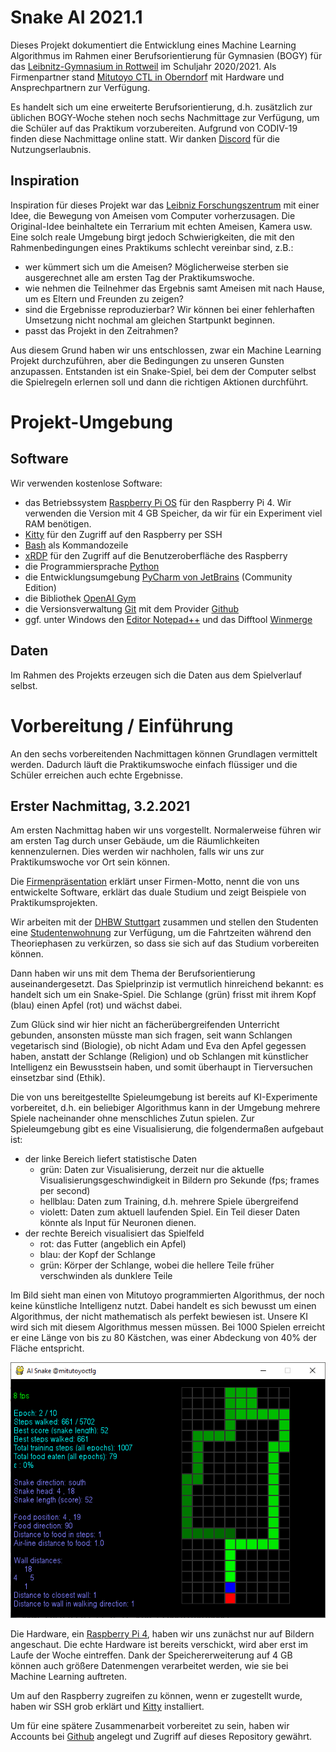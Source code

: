 # Snake AI 2021.1
Dieses Projekt dokumentiert die Entwicklung eines Machine Learning Algorithmus im Rahmen einer Berufsorientierung für Gymnasien (BOGY) für das [Leibnitz-Gymnasium in Rottweil](https://lg.rw.schule-bw.de/home/?page_id=11268) im Schuljahr 2020/2021. Als Firmenpartner stand [Mitutoyo CTL in Oberndorf](http://www.mitutoyo-ctl.de/de/karriere/ausbildungundstudium) mit Hardware und Ansprechpartnern zur Verfügung.

Es handelt sich um eine erweiterte Berufsorientierung, d.h. zusätzlich zur üblichen BOGY-Woche stehen noch sechs Nachmittage zur Verfügung, um die Schüler auf das Praktikum vorzubereiten. Aufgrund von CODIV-19 finden diese Nachmittage online statt. Wir danken [Discord](https://discord.com/) für die Nutzungserlaubnis.

## Inspiration

Inspiration für dieses Projekt war das [Leibniz Forschungszentrum](https://lg.rw.schule-bw.de/home/?cat=120) mit einer Idee, die Bewegung von Ameisen vom Computer vorherzusagen. Die Original-Idee beinhaltete ein Terrarium mit echten Ameisen, Kamera usw. Eine solch reale Umgebung birgt jedoch Schwierigkeiten, die mit den Rahmenbedingungen eines Praktikums schlecht vereinbar sind, z.B.:

* wer kümmert sich um die Ameisen? Möglicherweise sterben sie ausgerechnet alle am ersten Tag der Praktikumswoche.
* wie nehmen die Teilnehmer das Ergebnis samt Ameisen mit nach Hause, um es Eltern und Freunden zu zeigen?
* sind die Ergebnisse reproduzierbar? Wir können bei einer fehlerhaften Umsetzung nicht nochmal am gleichen Startpunkt beginnen.
* passt das Projekt in den Zeitrahmen?

Aus diesem Grund haben wir uns entschlossen, zwar ein Machine Learning Projekt durchzuführen, aber die Bedingungen zu unseren Gunsten anzupassen. Entstanden ist ein Snake-Spiel, bei dem der Computer selbst die Spielregeln erlernen soll und dann die richtigen Aktionen durchführt.

# Projekt-Umgebung

## Software

Wir verwenden kostenlose Software: 

* das Betriebssystem [Raspberry Pi OS](https://www.raspberrypi.org/downloads/raspbian/) für den Raspberry Pi 4.  Wir verwenden die Version mit 4 GB Speicher, da wir für ein Experiment viel RAM benötigen.
* [Kitty](http://www.9bis.net/kitty/#!index.md) für den Zugriff auf den Raspberry per SSH
* [Bash](https://www.gnu.org/software/bash/) als Kommandozeile
* [xRDP](http://xrdp.org/) für den Zugriff auf die Benutzeroberfläche des Raspberry
* die Programmiersprache [Python](https://www.python.org/)
* die Entwicklungsumgebung [PyCharm von JetBrains](https://www.jetbrains.com/de-de/pycharm/) (Community Edition)
* die Bibliothek [OpenAI Gym](https://gym.openai.com/)
* die Versionsverwaltung [Git](https://git-scm.com/) mit dem Provider [Github](https://github.com/)
* ggf. unter Windows den [Editor Notepad++](https://notepad-plus-plus.org/) und das Difftool [Winmerge](https://winmerge.org/?lang=de)

## Daten

Im Rahmen des Projekts erzeugen sich die Daten aus dem Spielverlauf selbst.

# Vorbereitung / Einführung

An den sechs vorbereitenden Nachmittagen können Grundlagen vermittelt werden. Dadurch läuft die Praktikumswoche einfach flüssiger und die Schüler erreichen auch echte Ergebnisse.

## Erster Nachmittag, 3.2.2021

Am ersten Nachmittag haben wir uns vorgestellt. Normalerweise führen wir am ersten Tag durch unser Gebäude, um die Räumlichkeiten kennenzulernen. Dies werden wir nachholen, falls wir uns zur Praktikumswoche vor Ort sein können.

Die [Firmenpräsentation](presentation/Firmenpräsentation.pptx) erklärt unser Firmen-Motto, nennt die von uns entwickelte Software, erklärt das duale Studium und zeigt Beispiele von Praktikumsprojekten.

Wir arbeiten mit der [DHBW Stuttgart](https://www.dhbw-stuttgart.de/) zusammen und stellen den Studenten eine [Studentenwohnung](presentation/Studentenwohnung.pptx) zur Verfügung, um die Fahrtzeiten während den Theoriephasen zu verkürzen, so dass sie sich auf das Studium vorbereiten können.

Dann haben wir uns mit dem Thema der Berufsorientierung  auseinandergesetzt. Das Spielprinzip ist vermutlich hinreichend bekannt: es handelt sich um ein Snake-Spiel. Die Schlange (grün) frisst mit  ihrem Kopf (blau) einen Apfel (rot) und wächst dabei.

Zum Glück sind wir hier nicht an fächerübergreifenden Unterricht gebunden, ansonsten  müsste man sich fragen, seit wann Schlangen vegetarisch sind (Biologie), ob nicht Adam und Eva den Apfel gegessen haben, anstatt der Schlange  (Religion) und ob Schlangen mit künstlicher Intelligenz ein Bewusstsein  haben, und somit überhaupt in Tierversuchen einsetzbar sind (Ethik).

Die von uns bereitgestellte Spieleumgebung ist bereits auf  KI-Experimente vorbereitet, d.h. ein beliebiger Algorithmus kann in der  Umgebung mehrere Spiele nacheinander ohne menschliches Zutun spielen.  Zur Spieleumgebung gibt es eine Visualisierung, die folgendermaßen  aufgebaut ist:

- der linke Bereich liefert statistische Daten
  - grün: Daten zur Visualisierung, derzeit nur die aktuelle  Visualisierungsgeschwindigkeit in Bildern pro Sekunde (fps; frames per  second)
  - hellblau: Daten zum Training, d.h. mehrere Spiele übergreifend
  - violett: Daten zum aktuell laufenden Spiel. Ein Teil dieser Daten könnte als Input für Neuronen dienen.
- der rechte Bereich visualisiert das Spielfeld
  - rot: das Futter (angeblich ein Apfel)
  - blau: der Kopf der Schlange
  - grün: Körper der Schlange, wobei die hellere Teile früher verschwinden als dunklere Teile

Im Bild sieht man einen von Mitutoyo programmierten Algorithmus, der  noch keine künstliche Intelligenz nutzt. Dabei handelt es sich bewusst  um einen Algorithmus, der nicht mathematisch als perfekt bewiesen ist.  Unsere KI wird sich mit diesem Algorithmus messen müssen. Bei 1000  Spielen erreicht er eine Länge von bis zu 80 Kästchen, was einer  Abdeckung von 40% der Fläche entspricht.

![Snake Beispiel](presentation/Snake.png)

Die Hardware, ein [Raspberry Pi 4](presentation/Raspberry%20Hardware.pptx), haben wir uns zunächst nur auf Bildern angeschaut. Die echte Hardware ist bereits verschickt, wird aber erst im Laufe der Woche eintreffen. Dank der Speichererweiterung auf 4 GB können auch größere Datenmengen verarbeitet werden, wie sie bei Machine Learning auftreten.

Um auf den Raspberry zugreifen zu können, wenn er zugestellt wurde, haben wir SSH grob erklärt und [Kitty](http://www.9bis.net/kitty/#!index.md) installiert.

Um für eine spätere Zusammenarbeit vorbereitet zu sein, haben wir Accounts bei [Github](https://github.com/) angelegt und Zugriff auf dieses Repository gewährt.